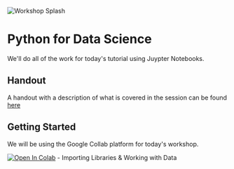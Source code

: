 ![Workshop Splash](Data-Science-Python.jpg)



# Python for Data Science

We'll do all of the work for today's tutorial using Juypter Notebooks. 

## Handout

A handout with a description of what is covered in the session can be found  [here](https://brockdsl.github.io/Python_2.0_Workshop/python20.pdf)

## Getting Started

We will be using the Google Collab platform for today's workshop. 

[![Open In Colab](https://colab.research.google.com/assets/colab-badge.svg)](https://colab.research.google.com/github/BrockDSL/Python_2.0_Workshop/blob/master/01_a_bit_more_Python.ipynb) - Importing Libraries & Working with Data


